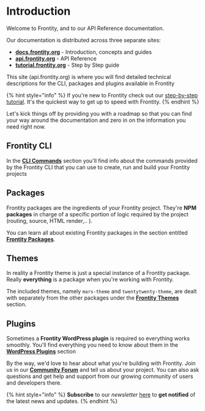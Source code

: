 # Introduction

Welcome to Frontity, and to our API Reference documentation.

Our documentation is distributed across three separate sites:

- [**docs.frontity.org**](https://docs.frontity.org) - Introduction, concepts and guides
- [**api.frontity.org**](https://api.frontity.org) - API Reference
- [**tutorial.frontity.org**](https://tutorial.frontity.org) - Step by Step guide

This site (api.frontity.org) is where you will find detailed technical descriptions for the CLI, packages and plugins available in Frontity

{% hint style="info" %}
If you're new to Frontity check out our [step-by-step tutorial](https://tutorial.frontity.org/). It's the quickest way to get up to speed with Frontity.
{% endhint %}

Let's kick things off by providing you with a roadmap so that you can find your way around the documentation and zero in on the information you need right now.

## Frontity CLI

In the [**CLI Commands**](frontity-cli/) section you'll find info about the commands provided by the Frontity CLI that you can use to create, run and build your Frontity projects

## Packages

Frontity packages are the ingredients of your Frontity project. They're **NPM packages** in charge of a specific portion of logic required by the project \(routing, source, HTML render,.. \).

You can learn all about existing Frontity packages in the section entitled [**Frontity Packages**](frontity-packages/).

## Themes

In reality a Frontity theme is just a special instance of a Frontity package. Really **everything** is a package when you're working with Frontity.

The included themes, namely `mars-theme` and `twentytwenty-theme`, are dealt with separately from the other packages under the [**Frontity Themes**](frontity-themes/) section.

## Plugins

Sometimes a **Frontity WordPress plugin** is required so everything works smoothly. You'll find everything you need to know about them in the [**WordPress Plugins**](frontity-plugins/) section

By the way, we'd love to hear about what you're building with Frontity. Join us in our [**Community Forum**](https://community.frontity.org) and tell us about your project. You can also ask questions and get help and support from our growing community of users and developers there.

{% hint style="info" %}
**Subscribe** to our _newsletter_ [here](https://frontity.org/#newsletter) to **get notified** of the latest news and updates.
{% endhint %}
